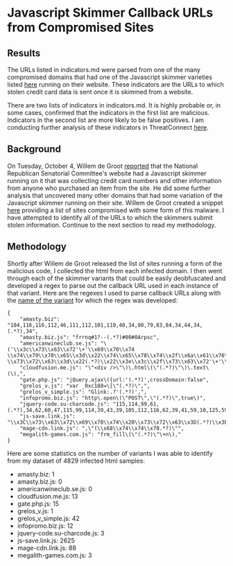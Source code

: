 # Javascript Skimmer Callback URLs from Compromised Sites

## Results
The URLs listed in indicators.md were parsed from one of the many compromised domains that had one of the Javascript skimmer varieties listed [here](https://github.com/gwillem/magento-malware-collection) running on their website.  These indicators are the URLs to which stolen credit card data is sent once it is skimmed from a website.

There are two lists of indicators in indicators.md.  It is highly probable or, in some cases, confirmed that the indicators in the first list are malicious.  Indicators in the second list are more likely to be false positives.  I am conducting further analysis of these indicators in ThreatConnect [here](https://app.threatconnect.com/auth/incident/incident.xhtml?incident=2642112).

## Background
On Tuesday, October 4, Willem de Groot [reported](https://gwillem.gitlab.io/2016/10/04/how-republicans-send-your-credit-card-to-russia/) that the National Republican Senatorial Committee's website had a Javascript skimmer running on it that was collecting credit card numbers and other information from anyone who purchased an item from the site.  He did some further analysis that uncovered many other domains that had some variation of the Javascript skimmer running on their site.  Willem de Groot created a snippet [here](https://gitlab.com/gwillem/public-snippets/snippets/28813) providing a list of sites compromised with some form of this malware.  I have attempted to identify all of the URLs to which the skimmers submit stolen information.  Continue to the next section to read my methodology.

## Methodology
Shortly after Willem de Groot released the list of sites running a form of the malicious code, I collected the html from each infected domain.  I then went through each of the skimmer variants that could be easily deobfuscated and developed a regex to parse out the callback URL used in each instance of that variant.  Here are the regexes I used to parse callback URLs along with the [name of the variant](https://github.com/gwillem/magento-malware-collection/tree/master/malware/frontend) for which the regex was developed:

```
{
    "amasty.biz": "104,116,116,112,46,111,112,101,110,40,34,80,79,83,84,34,44,34,(.*?),34",
    "amasty.biz.js": "frrnq#1?--(.*?)#00#0Arpsc",
    "americanwineclub.se.js": "\('\\x3c\\x73\\x63\\x72'\+'\\x69\\x70\\x74 \\x74\\x79\\x70\\x65\\x3d\\x22\\x74\\x65\\x78\\x74\\x2f\\x6a\\x61\\x76\\x61\\x73\\x63\\x72\\x69\\x70\\x74\\x22 \\x73\\x72\\x63\\x3d\\x22(.*?)\\x22\\x3e\\x3c\\x2f\\x73\\x63\\x72'\+'\\x69\\x70\\x74\\x3e'\)",
    "cloudfusion.me.js": "\"<div />\"\)\.html\(\"(.*?)\"\)\.text\(\),",
    "gate.php.js": "jQuery.ajax\({url:'(.*?)',crossDomain:false",
    "grelos_v.js": "var _0xc188=\[\"(.*?)\",",
    "grelos_v_simple.js": "Glink:.?'(.*?)',",
    "infopromo.biz.js": "http\.open\(\"POST\",\"(.*?)\",true\)",
    "jquery-code.su-charcode.js": "115,114,99,61,(.*?),34,62,60,47,115,99,114,39,43,39,105,112,116,62,39,41,59,10,125,59",
    "js-save.link.js": "\\x3C\\x73\\x63\\x72\\x69\\x70\\x74\\x20\\x73\\x72\\x63\\x3D(.*?)\\x3E\\x3C\\x2F\\x73\\x63\\x72\\x69\\x70\\x74\\x3E",
    "mage-cdn.link.js": ",\"(\\x68\\x74\\x74\\x70.*?)\"",
    "megalith-games.com.js": "frm_fill\(\"(.*?)\"\+n\),"
}
```


Here are some statistics on the number of variants I was able to identify from my dataset of 4829 infected html samples:

- amasty.biz: 1
- amasty.biz.js: 0
- americanwineclub.se.js: 0
- cloudfusion.me.js: 13
- gate.php.js: 15
- grelos_v.js: 1
- grelos_v_simple.js: 42
- infopromo.biz.js: 12
- jquery-code.su-charcode.js: 3
- js-save.link.js: 2625
- mage-cdn.link.js: 88
- megalith-games.com.js: 3
